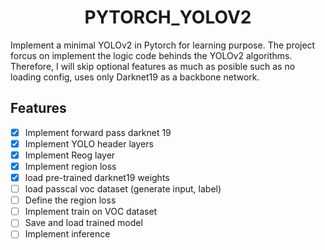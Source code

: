 <h1 align="center"> PYTORCH_YOLOV2 </h1> 

Implement a minimal YOLOv2 in Pytorch for learning purpose. 
The project forcus on implement the logic code behinds the YOLOv2 algorithms. 
Therefore, I will skip optional features as much as posible such as no loading config, uses only Darknet19 as a backbone network.

## Features

- [x] Implement forward pass darknet 19
- [x] Implement YOLO header layers
- [x] Implement Reog layer
- [x] Implement region loss
- [x] load pre-trained darknet19 weights
- [ ] load passcal voc dataset (generate input, label)
- [ ] Define the region loss
- [ ] Implement train on VOC dataset
- [ ] Save and load trained model
- [ ] Implement inference